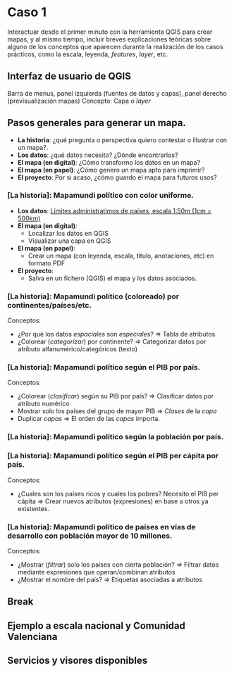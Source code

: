# Caso 1 

Interactuar desde el primer minuto con la herramienta QGIS para crear mapas, y al mismo tiempo, incluir breves explicaciones teóricas sobre alguno de los conceptos que aparecen durante la realización de los casos prácticos, como la escala, leyenda, *features*, *layer*, etc.

## Interfaz de usuario de QGIS
Barra de menus, panel izquierda (fuentes de datos y capas), panel derecho (previsualización mapas)
Concepto: Capa o *layer*

## Pasos generales para generar un mapa. 
* **La historia**: ¿qué pregunta o perspectiva quiero contestar o illustrar con un mapa?.
* **Los datos**: ¿qué datos necesito? ¿Dónde encontrarlos?
* **El mapa (en digital)**: ¿Cómo transformo los datos en un mapa?
* **El mapa (en papel)**: ¿Cómo genero un mapa apto para imprimir?
* **El proyecto**: Por si acaso, ¿cómo guardo el mapa para futuros usos? 

### [La historia]: Mapamundi político con color uniforme.
* **Los datos**: [Límites administratimos de países, escala 1:50m (1cm = 500km)](https://www.naturalearthdata.com/http//www.naturalearthdata.com/download/50m/cultural/ne_50m_admin_0_countries.zip) 
* **El mapa (en digital)**: 
  * Localizar los datos en QGIS
  * Visualizar una capa en QGIS
* **El mapa (en papel)**: 
  * Crear un mapa (con leyenda, escala, titulo, anotaciones, etc) en formato PDF
* **El proyecto**:  
  * Salva en un fichero (QGIS) el mapa y los datos asociados. 

### [La historia]: Mapamundi político (coloreado) por continentes/países/etc.

Conceptos: 
* ¿Por qué los datos *espaciales* son *especiales*? => Tabla de atributos. 
* ¿Colorear (*categorizar*) por continente? => Categorizar datos por atributo alfanumérico/categóricos (texto)

### [La historia]: Mapamundi político según el PIB por país.

Conceptos: 
* ¿Colorear (*clasificar*) según su PIB por país? => Clasificar datos por atributo numérico
* Mostrar solo los países del grupo de mayor PIB => *Clases* de la *capa* 
* Duplicar *capas* => El orden de las *capas* importa. 

### [La historia]: Mapamundi político según la población por país.

### [La historia]: Mapamundi político según el PIB per cápita por país.

Conceptos: 
* ¿Cuales son los países ricos y cuales los pobres? Necesito el PIB per cápita => Crear nuevos atributos (expresiones) en base a otros ya existentes.  


### [La historia]: Mapamundi político de países en vías de desarrollo con población mayor de 10 millones.

Conceptos: 
* ¿Mostrar (*filtrar*) solo los países con cierta población? => Filtrar datos mediante expresiones que operan/combinan atributos
* ¿Mostrar el nombre del país? => Etiquetas asociadas a atributos


## Break

## Ejemplo a escala nacional y Comunidad Valenciana

## Servicios y visores disponibles 
